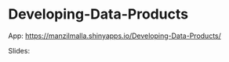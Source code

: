 Developing-Data-Products
========================
App: https://manzilmalla.shinyapps.io/Developing-Data-Products/

Slides: 
